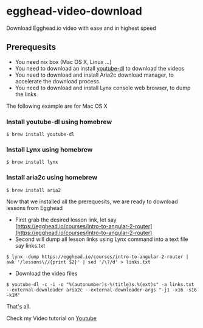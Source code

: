 # egghead-video-download
Download Egghead.io video with ease and in highest speed


## Prerequesits
- You need nix box (Mac OS X, Linux ...)
- You need to download an install [youtube-dl](https://rg3.github.io/youtube-dl/) to download the videos
- You need to download and install Aria2c download manager, to accelerate the download process.
- You need to download and install Lynx console web browser, to dump the links

The following example are for Mac OS X

### Install youtube-dl using homebrew
`$ brew install youtube-dl`

### Install Lynx using homebrew
`$ brew install lynx`

### Install aria2c using homebrew
`$ brew install aria2`

Now that we installed all the prerequesits, we are ready to download lessons from Egghead

- First grab the desired lesson link, let say [https://egghead.io/courses/intro-to-angular-2-router](https://egghead.io/courses/intro-to-angular-2-router)
- Second will dump all lesson links using Lynx command into a text file say links.txt

`$ lynx -dump https://egghead.io/courses/intro-to-angular-2-router | awk '/lessons\//{print $2}' | sed '/\?/d' > links.txt`

- Download the video files

`$ youtube-dl -c -i -o "%(autonumber)s-%(title)s.%(ext)s" -a links.txt --external-downloader aria2c --external-downloader-args "-j1 -x16 -s16 -k1M"`

That's all.

Check my Video tutorial on [Youtube](https://www.youtube.com/watch?v=rGMGrCWHkQg)